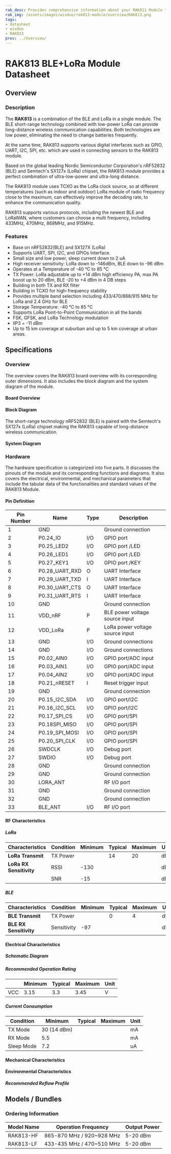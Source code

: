 ```yaml
---
rak_desc: Provides comprehensive information about your RAK811 Module to help you use it. This information includes technical specifications, characteristics, and requirements, and it also discusses the device components.
rak_img: /assets/images/wisduo/rak813-module/overview/RAK813.png
tags:
- datasheet
- wisduo
- RAK813
prev: ../Overview/
---
```


# RAK813 BLE+LoRa Module Datasheet



## Overview

### Description

The **RAK813** is a combination of the BLE and LoRa in a single module. The BLE short-range technology combined with low-power LoRa can provide long-distance wireless communication capabilities. Both technologies are low power, eliminating the need to change batteries frequently.

At the same time, RAK813 supports various digital interfaces such as GPIO, UART, I2C, SPI, etc. which are used in connecting sensors to the RAK813 module.

Based on the global leading Nordic Semiconductor Corporation's nRF52832 (BLE) and Semtech's SX127x (LoRa) chipset, the RAK813 module provides a perfect combination of ultra-low-power and ultra-long distance.

The RAK813 module uses TCXO as the LoRa clock source, so at different temperatures (such as indoor and outdoor) LoRa module of radio frequency close to the maximum, can effectively improve the decoding rate, to enhance the communication quality.

RAK813 supports various protocols, including the newest BLE and LoRaWAN, where customers can choose a multi frequency, including 433MHz, 470MHz, 868MHz, and 915MHz.

### Features

- Base on nRF52832(BLE) and SX127X (LoRa)
- Supports UART, SPI, I2C, and GPIOs Interface.
- Small size and low power, sleep current down to 2&nbsp;uA
- High receiver sensitivity: LoRa down to -146dBm, BLE down to -96&nbsp;dBm
- Operates at a Temperature of -40&nbsp;°C to 85&nbsp;°C
- TX Power: LoRa adjustable up to +14&nbsp;dBm high efficiency PA, max PA boost up to 20&nbsp;dBm, BLE -20 to +4&nbsp;dBm in 4 DB steps
- Building in both TX and RX filter
- Building in TCXO for high-frequency stability
- Provides multiple band selection including 433/470/868/915 MHz for LoRa and 2.4&nbsp;GHz for BLE
- Storage Temperature: -40&nbsp;°C to 85&nbsp;°C
- Supports LoRa Point-to-Point Communication in all the bands
- FSK, GFSK, and LoRa Technology modulation
- llP3 = -11&nbsp;dBm
- Up to 15&nbsp;km coverage at suburban and up to 5&nbsp;km coverage at urban areas.

## Specifications

### Overview

The overview covers the RAK813 board overview with its corresponding outer dimensions. It also includes the block diagram and the system diagram of the module.


#### Board Overview


<rk-img
  src="/assets/images/wisduo/rak813-module/datasheet/board-overview/rak813-board-dimension.png"
  width="40%"
  caption="RAK813 Board Dimensions"
/>

#### Block Diagram

The short-range technology nRF52832 (BLE) is paired with the Semtech's SX127x (LoRa) chipset making the RAK813 capable of long-distance wireless communication.

<rk-img
  src="/assets/images/wisduo/rak813-module/datasheet/interfaces/block-diagram.png"
  width="80%"
  caption="RAK813 Block Diagram"
/>

#### System Diagram

<rk-img
  src="/assets/images/wisduo/rak813-module/datasheet/interfaces/system-diagram.svg"
  width="80%"
  caption="System Diagram"
/>

### Hardware

The hardware specification is categorized into five parts. It discusses the pinouts of the module and its corresponding functions and diagrams. It also covers the electrical, environmental, and mechanical parameters that include the tabular data of the functionalities and standard values of the RAK813 Module.


#### Pin Definition

<rk-img
  src="/assets/images/wisduo/rak813-module/datasheet/pin-definition/rak813-pinout.svg"
  width="70%"
  caption="Pin Out Diagram for RAK813"
/>

| Pin Number | Name           | Type | Description                     |
| ---------- | -------------- | ---- | ------------------------------- |
| 1          | GND            |      | Ground connection               |
| 2          | P0.24_IO       | I/O  | GPIO port                       |
| 3          | P0.25_LED2     | I/O  | GPIO port /LED                  |
| 4          | P0.26_LED1     | I/O  | GPIO port /LED                  |
| 5          | P0.27_KEY1     | I/O  | GPIO port /KEY                  |
| 6          | P0.28_UART_RXD | O    | UART Interface                  |
| 7          | P0.29_UART_TXD | I    | UART Interface                  |
| 8          | P0.30_UART_CTS | O    | UART Interface                  |
| 9          | P0.31_UART_RTS | I    | UART Interface                  |
| 10         | GND            |      | Ground connection               |
| 11         | VDD_nRF        | P    | BLE power voltage source input  |
| 12         | VDD_LoRa       | P    | LoRa power voltage source input |
| 13         | GND            | I/O  | Ground connections              |
| 14         | GND            | I/O  | Ground connections              |
| 15         | P0.02_AIN0     | I/O  | GPIO port/ADC input             |
| 16         | P0.03_AIN1     | I/O  | GPIO port/ADC input             |
| 17         | P0.04_AIN2     | I/O  | GPIO port/ADC input             |
| 18         | P0.21_nRESET   | I    | Reset trigger input             |
| 19         | GND            |      | Ground connection               |
| 20         | P0.15_I2C_SDA  | I/O  | GPIO port/I2C                   |
| 21         | P0.16_I2C_SCL  | I/O  | GPIO port/I2C                   |
| 22         | P0.17_SPI_CS   | I/O  | GPIO port/SPI                   |
| 23         | P0.18SPI_MISO  | I/O  | GPIO port/SPI                   |
| 24         | P0.19_SPI_MOSI | I/O  | GPIO port/SPI                   |
| 25         | P0.20_SPI_CLK  | I/O  | GPIO port/SPI                   |
| 26         | SWDCLK         | I/O  | Debug port                      |
| 27         | SWDIO          | I/O  | Debug port                      |
| 28         | GND            |      | Ground connection               |
| 29         | GND            |      | Ground connection               |
| 30         | LORA_ANT       |      | RF I/O port                     |
| 31         | GND            |      | Ground connection               |
| 32         | GND            |      | Ground connection               |
| 33         | BLE_ANT        | I/O  | RF I/O port                     |

#### RF Characteristics

##### LoRa

| Characteristics         | Condition | Minimum | Typical | Maximum | Unit |
| ----------------------- | --------- | ------- | ------- | ------- | ---- |
| **LoRa Transmit**       | TX Power  |         | 14      | 20      | dBm  |
| **LoRa RX Sensitivity** | RSSI      | -130    |         |         | dBm  |
|                         | SNR       | -15     |         |         | dB   |

##### BLE

| Characteristics        | Condition   | Minimum | Typical | Maximum | Unit |
| ---------------------- | ----------- | ------- | ------- | ------- | ---- |
| **BLE Transmit**       | TX Power    |         | 0       | 4       | dBm  |
| **BLE RX Sensitivity** | Sensitivity | -97     |         |         | dBm  |

#### Electrical Characteristics

##### Schematic Diagram

<rk-img
  src="/assets/images/wisduo/rak813-module/datasheet/schematic/rak813-schematic1.png"
  width="100%"
  caption="RAK813 Schematic Diagram"
/>

<rk-img
  src="/assets/images/wisduo/rak813-module/datasheet/schematic/rak813-schematic2.png"
  width="100%"
  caption="RAK813 Schematic Diagram"
/>

<rk-img
  src="/assets/images/wisduo/rak813-module/datasheet/schematic/rak813-schematic3.png"
  width="100%"
  caption="RAK813 Schematic Diagram"
/>

##### Recommended Operation Rating

|     | Minimum | Typical | Maximum | Unit |
| --- | ------- | ------- | ------- | ---- |
| VCC | 3.15    | 3.3     | 3.45    | V    |

##### Current Consumption

| Condition  | Minimum          | Typical | Maximum | Unit |
| ---------- | ---------------- | ------- | ------- | ---- |
| TX Mode    | 30 (14&nbsp;dBm) |         |         | mA   |
| RX Mode    | 5.5              |         |         | mA   |
| Sleep Mode | 7.2              |         |         | uA   |

#### Mechanical Characteristics


<rk-img
  src="/assets/images/wisduo/rak813-module/datasheet/mechanical-dimension/veq8asjwdqh1rpm9fape.svg"
  width="65%"
  caption="Mechanical Dimensions of RAK813"
/>

#### Environmental Characteristics

##### Recommended Reflow Profile

<rk-img
  src="/assets/images/wisduo/rak813-module/datasheet/reflow-profile/reflow-profile.png"
  width="70%"
  caption="Reflow Profile for RAK813"
/>

## Models / Bundles

### Ordering Information

| Model Name | Operation Frequency                 | Output Power  |
| ---------- | ----------------------------------- | ------------- |
| RAK813-HF  | 865-870&nbsp;MHz / 920~928&nbsp;MHz | 5-20&nbsp;dBm |
| RAK813-LF  | 433-435&nbsp;MHz / 470~510&nbsp;MHz | 5-20&nbsp;dBm |
